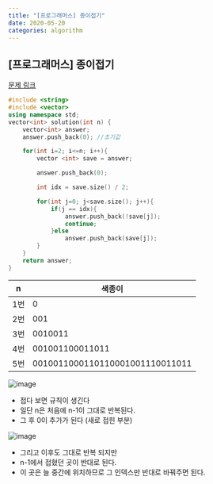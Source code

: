 ```yaml
---
title: "[프로그래머스] 종이접기"
date: 2020-05-20
categories: algorithm
---
```


## [프로그래머스] 종이접기
[문제 링크](https://programmers.co.kr/learn/courses/30/lessons/62049)

```c++
#include <string>
#include <vector>
using namespace std;
vector<int> solution(int n) {
    vector<int> answer;
    answer.push_back(0); //초기값

    for(int i=2; i<=n; i++){
        vector <int> save = answer;

        answer.push_back(0);

        int idx = save.size() / 2;

        for(int j=0; j<save.size(); j++){
            if(j == idx){
                answer.push_back(!save[j]);
                continue;
            }else
                answer.push_back(save[j]);
        }
    }
    return answer;
}
```

| n | 색종이 |
|---|------|
|1번|0|
|2번|001
|3번|0010011
|4번|001001100011011|
|5번|0010011000110110001001110011011|

![image](https://user-images.githubusercontent.com/41617388/82302477-9ccd6d80-99f4-11ea-9353-1c6972859651.png)
- 접다 보면 규칙이 생긴다
- 일단 n은 처음에 n-1이 그대로 반복된다.
- 그 후 0이 추가가 된다 (새로 접힌 부분)

![image](https://user-images.githubusercontent.com/41617388/82302485-a0f98b00-99f4-11ea-9c91-349ce44d0016.png)
- 그리고 이후도 그대로 반복 되지만
- n-1에서 접혔던 곳이 반대로 된다.
- 이 곳은 늘 중간에 위치하므로 그 인덱스만 반대로 바꿔주면 된다.